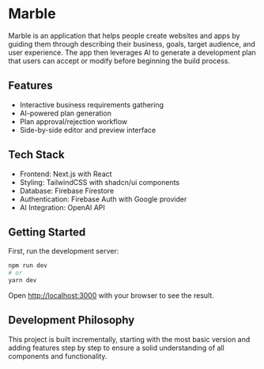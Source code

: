 # Marble

Marble is an application that helps people create websites and apps by guiding them through describing their business, goals, target audience, and user experience. The app then leverages AI to generate a development plan that users can accept or modify before beginning the build process.

## Features

- Interactive business requirements gathering
- AI-powered plan generation
- Plan approval/rejection workflow
- Side-by-side editor and preview interface

## Tech Stack

- Frontend: Next.js with React
- Styling: TailwindCSS with shadcn/ui components
- Database: Firebase Firestore
- Authentication: Firebase Auth with Google provider
- AI Integration: OpenAI API

## Getting Started

First, run the development server:

```bash
npm run dev
# or
yarn dev
```

Open [http://localhost:3000](http://localhost:3000) with your browser to see the result.

## Development Philosophy

This project is built incrementally, starting with the most basic version and adding features step by step to ensure a solid understanding of all components and functionality.
